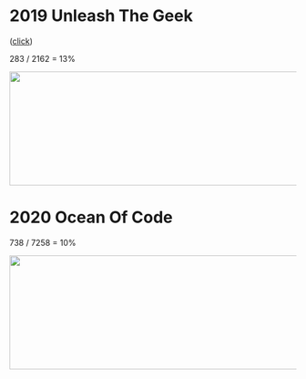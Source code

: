 # 2019 Unleash The Geek
([click](https://www.codingame.com/leaderboards/challenge/unleash-the-geek-amadeus/global))

283 / 2162 = 13%

<img src="https://github.com/Evedel/Codingame/2019_1_unleash_the_geek/blob/master/utg_2019.PNG" width="750" height="200">

# 2020 Ocean Of Code

738 / 7258 = 10%

<img src="https://github.com/Evedel/Codingame/2020_1_ocean_of_code/blob/master/utg_2019.PNG" width="750" height="200">
